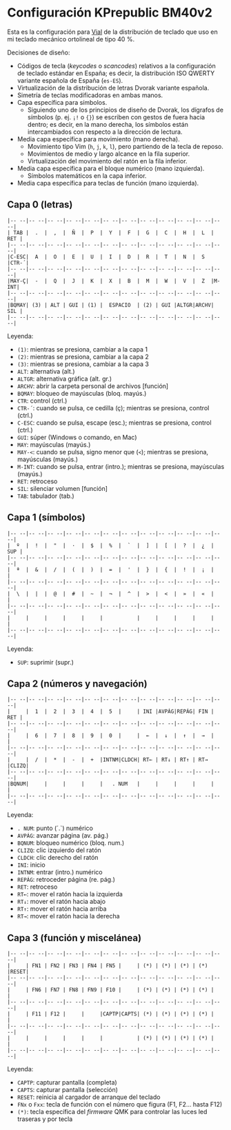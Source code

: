 Configuración KPrepublic BM40v2
===

Esta es la configuración para [Vial](https://get.vial.today) de la distribución de teclado que uso en mi teclado mecánico ortolineal de tipo 40 %.

Decisiones de diseño:

- Códigos de tecla (_keycodes_ o _scancodes_) relativos a la configuración de teclado estándar en España; es decir, la distribución ISO QWERTY variante española de España (`es-ES`).
- Virtualización de la distribución de letras Dvorak variante española.
- Simetría de teclas modificadoras en ambas manos.
- Capa específica para símbolos.
  - Siguiendo uno de los principios de diseño de Dvorak, los dígrafos de símbolos (p. ej. `¡!` o `{}`) se escriben con gestos de fuera hacia dentro; es decir, en la mano derecha, los símbolos están intercambiados con respecto a la dirección de lectura.
- Media capa específica para movimiento (mano derecha).
  - Movimiento tipo Vim (`h`, `j`, `k`, `l`), pero partiendo de la tecla de reposo.
  - Movimientos de medio y largo alcance  en la fila superior.
  - Virtualización del movimiento del ratón en la fila inferior.
- Media capa específica para el bloque numérico (mano izquierda).
  - Símbolos matemáticos en la capa inferior.
- Media capa específica para teclas de función (mano izquierda).


Capa 0 (letras)
---

```
|-- --|-- --|-- --|-- --|-- --|-- --|-- --|-- --|-- --|-- --|-- --|-- --|
| TAB |  .  |  ,  |  Ñ  |  P  |  Y  |  F  |  G  |  C  |  H  |  L  | RET |
|-- --|-- --|-- --|-- --|-- --|-- --|-- --|-- --|-- --|-- --|-- --|-- --|
|C-ESC|  A  |  O  |  E  |  U  |  I  |  D  |  R  |  T  |  N  |  S  |CTR-´|
|-- --|-- --|-- --|-- --|-- --|-- --|-- --|-- --|-- --|-- --|-- --|-- --|
|MAY-Ç|  -  |  Q  |  J  |  K  |  X  |  B  |  M  |  W  |  V  |  Z  |M-INT|
|-- --|-- --|-- --|-- --|-- --|-- --|-- --|-- --|-- --|-- --|-- --|-- --|
|BQMAY| (3) | ALT | GUI | (1) |  ESPACIO  | (2) | GUI |ALTGR|ARCHV| SIL |
|-- --|-- --|-- --|-- --|-- --|-- --|-- --|-- --|-- --|-- --|-- --|-- --|
```

Leyenda:

- `(1)`: mientras se presiona, cambiar a la capa 1
- `(2)`: mientras se presiona, cambiar a la capa 2
- `(3)`: mientras se presiona, cambiar a la capa 3
- `ALT`: alternativa (alt.)
- `ALTGR`: alternativa gráfica (alt. gr.)
- `ARCHV`: abrir la carpeta personal de archivos [función]
- `BQMAY`: bloqueo de mayúsculas (bloq. mayús.)
- `CTR`: control (ctrl.)
- `CTR-´`: cuando se pulsa, ce cedilla (ç); mientras se presiona, control (ctrl.)
- `C-ESC`:  cuando se pulsa, escape (esc.); mientras se presiona, control (ctrl.)
- `GUI`: súper (Windows o comando, en Mac)
- `MAY`: mayúsculas (mayús.)
- `MAY-<`: cuando se pulsa, signo menor que (`<`); mientras se presiona, mayúsculas (mayús.)
- `M-INT`: cuando se pulsa, entrar (intro.); mientras se presiona, mayúsculas (mayús.)
- `RET`: retroceso
- `SIL`: silenciar volumen [función]
- `TAB`: tabulador (tab.)

Capa 1 (símbolos)
------------------

```
|-- --|-- --|-- --|-- --|-- --|-- --|-- --|-- --|-- --|-- --|-- --|-- --|
|  º  |  !  |  "  |  ·  |  $  |  %  |  `  |  ]  |  [  |  ?  |  ¿  | SUP |
|-- --|-- --|-- --|-- --|-- --|-- --|-- --|-- --|-- --|-- --|-- --|-- --|
|  ª  |  &  |  /  |  (  |  )  |  =  |  '  |  }  |  {  |  !  |  ¡  |     |
|-- --|-- --|-- --|-- --|-- --|-- --|-- --|-- --|-- --|-- --|-- --|-- --|
|  \  |  |  |  @  |  #  |  ~  |  ¬  |  ^  |  >  |  <  |  »  |  «  |     |
|-- --|-- --|-- --|-- --|-- --|-- --|-- --|-- --|-- --|-- --|-- --|-- --|
|     |     |     |     |     |           |     |     |     |     |     |
|-- --|-- --|-- --|-- --|-- --|-- --|-- --|-- --|-- --|-- --|-- --|-- --|
```

Leyenda:

- `SUP`: suprimir (supr.)

Capa 2 (números y navegación)
---

```
|-- --|-- --|-- --|-- --|-- --|-- --|-- --|-- --|-- --|-- --|-- --|-- --|
|     |  1  |  2  |  3  |  4  |  5  |     | INI |AVPÁG|REPÁG| FIN | RET |
|-- --|-- --|-- --|-- --|-- --|-- --|-- --|-- --|-- --|-- --|-- --|-- --|
|     |  6  |  7  |  8  |  9  |  0  |     |  ←  |  ↓  |  ↑  |  →  |     |
|-- --|-- --|-- --|-- --|-- --|-- --|-- --|-- --|-- --|-- --|-- --|-- --|
|     |  /  |  *  |  -  |  +  |INTNM|CLDCH| RT← | RT↓ | RT↑ | RT→ |CLIZQ|
|-- --|-- --|-- --|-- --|-- --|-- --|-- --|-- --|-- --|-- --|-- --|-- --|
|BQNUM|     |     |     |     |   . NUM   |     |     |     |     |     |
|-- --|-- --|-- --|-- --|-- --|-- --|-- --|-- --|-- --|-- --|-- --|-- --|
```


Leyenda:

- `. NUM`: punto (´.`) numérico
- `AVPÁG`: avanzar página (av. pág.)
- `BQNUM`: bloqueo numérico (bloq. num.)
- `CLIZQ`: clic izquierdo del ratón
- `CLDCH`: clic derecho del ratón
- `INI`: inicio
- `INTNM`: entrar (intro.) numérico
- `REPÁG`: retroceder página (re. pág.)
- `RET`: retroceso
- `RT←`: mover el ratón hacia la izquierda
- `RT↓`: mover el ratón hacia abajo
- `RT↑`: mover el ratón hacia arriba
- `RT→`: mover el ratón hacia la derecha

Capa 3 (función y miscelánea)
---

```
|-- --|-- --|-- --|-- --|-- --|-- --|-- --|-- --|-- --|-- --|-- --|-- --|
|     | FN1 | FN2 | FN3 | FN4 | FN5 |     | (*) | (*) | (*) | (*) |RESET|
|-- --|-- --|-- --|-- --|-- --|-- --|-- --|-- --|-- --|-- --|-- --|-- --|
|     | FN6 | FN7 | FN8 | FN9 | F10 |     | (*) | (*) | (*) | (*) |     |
|-- --|-- --|-- --|-- --|-- --|-- --|-- --|-- --|-- --|-- --|-- --|-- --|
|     | F11 | F12 |     |     |CAPTP|CAPTS| (*) | (*) | (*) | (*) |     |
|-- --|-- --|-- --|-- --|-- --|-- --|-- --|-- --|-- --|-- --|-- --|-- --|
|     |     |     |     |     |           | (*) | (*) | (*) | (*) |     |
|-- --|-- --|-- --|-- --|-- --|-- --|-- --|-- --|-- --|-- --|-- --|-- --|
```


Leyenda:

- `CAPTP`: capturar pantalla (completa)
- `CAPTS`: capturar pantalla (selección)
- `RESET`: reinicia al cargador de arranque del teclado
- `FNx` o `Fxx`: tecla de función con el número que figura (F1, F2... hasta F12)
- `(*)`: tecla específica del _firmware_ QMK para controlar las luces led traseras y por tecla
